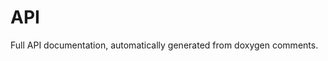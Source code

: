 # API

Full API documentation, automatically generated from doxygen comments.

```{doxygenindex}
```
